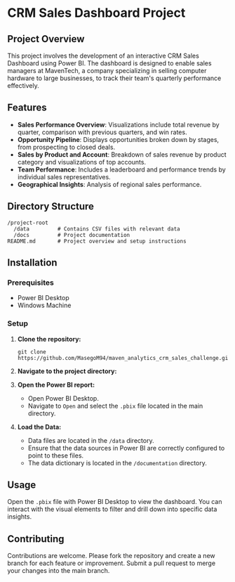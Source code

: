 # CRM Sales Dashboard Project

## Project Overview

This project involves the development of an interactive CRM Sales Dashboard using Power BI. The dashboard is designed to enable sales managers at MavenTech, a company specializing in selling computer hardware to large businesses, to track their team's quarterly performance effectively.

## Features

- **Sales Performance Overview**: Visualizations include total revenue by quarter, comparison with previous quarters, and win rates.
- **Opportunity Pipeline**: Displays opportunities broken down by stages, from prospecting to closed deals.
- **Sales by Product and Account**: Breakdown of sales revenue by product category and visualizations of top accounts.
- **Team Performance**: Includes a leaderboard and performance trends by individual sales representatives.
- **Geographical Insights**: Analysis of regional sales performance.

## Directory Structure

```
/project-root
  /data         # Contains CSV files with relevant data
  /docs         # Project documentation
README.md       # Project overview and setup instructions
```

## Installation

### Prerequisites

- Power BI Desktop
- Windows Machine

### Setup

1. **Clone the repository:**
   ```
   git clone https://github.com/MasegoM94/maven_analytics_crm_sales_challenge.git
   ```

2. **Navigate to the project directory:**


3. **Open the Power BI report:**
   - Open Power BI Desktop.
   - Navigate to `Open` and select the `.pbix` file located in the  main directory.

4. **Load the Data:**
   - Data files are located in the `/data` directory.
   - Ensure that the data sources in Power BI are correctly configured to point to these files.
   - The data dictionary is located in the `/documentation`  directory. 

## Usage

Open the `.pbix` file with Power BI Desktop to view the dashboard. You can interact with the visual elements to filter and drill down into specific data insights.

## Contributing

Contributions are welcome. Please fork the repository and create a new branch for each feature or improvement. Submit a pull request to merge your changes into the main branch.
